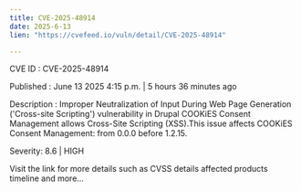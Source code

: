 ```yaml
---
title: CVE-2025-48914
date: 2025-6-13
lien: "https://cvefeed.io/vuln/detail/CVE-2025-48914"

---
```


CVE ID : CVE-2025-48914

Published :  June 13
2025
4:15 p.m. | 5 hours
36 minutes ago

Description : Improper Neutralization of Input During Web Page Generation ('Cross-site Scripting') vulnerability in Drupal COOKiES Consent Management allows Cross-Site Scripting (XSS).This issue affects COOKiES Consent Management: from 0.0.0 before 1.2.15.

Severity: 8.6 | HIGH

Visit the link for more details
such as CVSS details
affected products
timeline
and more...
